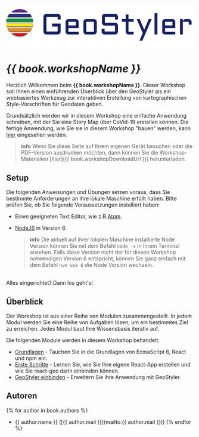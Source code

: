 <center><img src="images/geo-styler-logo.jpg" style="width:650px;"/></center>

# _{{ book.workshopName }}_

Herzlich Willkommen beim **{{ book.workshopName }}**. Dieser Workshop soll Ihnen einen einführenden
Überblick über den GeoStyler als ein webbasiertes Werkzeug zur interaktiven Erstellung von kartographischen Style-Vorschriften für Geodaten geben.

Grundsätzlich werden wir in diesem Workshop eine einfache Anwendung schreiben, mit der Sie eine 
Story Map über CoVid-19 erstellen können. Die fertige Anwendung, wie Sie sie in diesem Workshop "bauen" werden, kann [hier](https://geostyler.github.io/geostyler-workshop/app) eingesehen werden.
<br>

> **info**
> Wenn Sie diese Seite auf Ihrem eigenen Gerät besuchen oder die PDF-Version ausdrucken möchten,
> dann können Sie die Workshop-Materialien [hier]({{ book.workshopDownloadUrl }}) herunterladen.

## Setup

Die folgenden Anweisungen und Übungen setzen voraus, dass Sie bestimmte Anforderungen an ihre lokale Maschine
erfüllt haben. Bitte prüfen Sie, ob Sie folgende Voraussetzungen installiert haben:

- Einen geeigneten Text Editor, wie z.B.[Atom](https://atom.io/).
- [NodeJS](https://nodejs.org/en/) in Version 6.

  > **info**
  > Die aktuell auf ihrer lokalen Maschine installierte Node Version können Sie mit dem Befehl
  > `node -v` in Ihrem Terminal ansehen. Falls diese Version nicht der
  > für diesen Workshop notwendigen Version 6 entspricht, können Sie
  > ganz einfach mit dem Befehl `nvm use 6` die Node Version wechseln.

<br>
Alles eingerichtet? Dann los geht's!

## Überblick

Der Workshop ist aus einer Reihe von Modulen zusammengestellt. In jedem Modul werden
Sie eine Reihe von Aufgaben lösen, um ein bestimmtes Ziel zu erreichen. Jedes Modul baut
Ihre Wissensbasis iterativ auf.

Die folgenden Module werden in diesem Workshop behandelt:

- [Grundlagen](./introduction/README.md) - Tauchen Sie in die Grundlagen von EcmaScript 6, React und npm ein.
- [Erste Schritte](first-steps/index.md) - Lernen Sie, wie Sie Ihre eigene React-App erstellen und wie Sie react-geo darin einbinden können.
- [GeoStyler einbinden](geostyler/index.md) - Erweitern Sie ihre Anwendung mit GeoStyler.

## Autoren

{% for author in book.authors %}

- {{ author.name }} ([{{ author.mail }}](mailto:{{ author.mail }}))
  {% endfor %}
